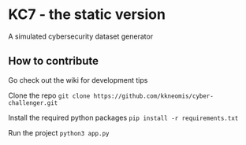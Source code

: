 # KC7 - the static version

A simulated cybersecurity dataset generator


## How to contribute

Go check out the wiki for development tips

Clone the repo
`git clone https://github.com/kkneomis/cyber-challenger.git`

Install the required python packages
`pip install -r requirements.txt`

Run the project
`python3 app.py`
